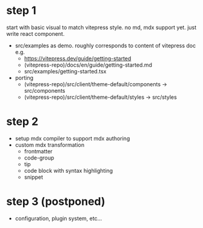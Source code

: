 # step 1

start with basic visual to match vitepress style.
no md, mdx support yet. just write react component.

- src/examples as demo. roughly corresponds to content of vitepress doc e.g.
  - https://vitepress.dev/guide/getting-started
  - (vitepress-repo)/docs/en/guide/getting-started.md
  - src/examples/getting-started.tsx
- porting
  - (vitepress-repo)/src/client/theme-default/components -> src/components
  - (vitepress-repo)/src/client/theme-default/styles -> src/styles

# step 2 

- setup mdx compiler to support mdx authoring
- custom mdx transformation
  - frontmatter
  - code-group
  - tip
  - code block with syntax highlighting
  - snippet

# step 3 (postponed)

- configuration, plugin system, etc...

